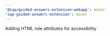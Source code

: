 ```yaml
---
'@sap/guided-answers-extension-webapp': minor
'sap-guided-answers-extension': minor
---
```


Adding HTML role attributes for accessibility
